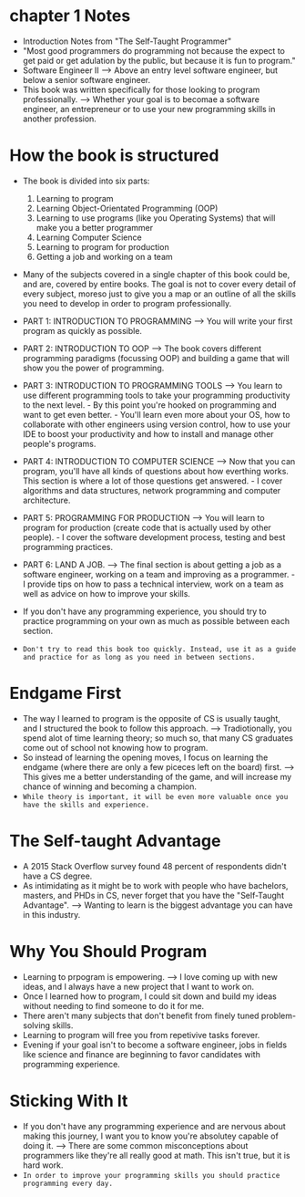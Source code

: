 # chapter 1 Notes
- Introduction Notes from "The Self-Taught Programmer"
- "Most good programmers do programming not because the expect to get paid or get adulation by the public, but because it is fun to program."
- Software Engineer II --> Above an entry level software engineer, but below a senior software engineer.
- This book was written specifically for those looking to program professionally. --> Whether your goal is to becomae a software engineer, an entrepreneur or to use your new programming skills in another profession.

# How the book is structured
- The book is divided into six parts:
    1. Learning to program
    2. Learning Object-Orientated Programming (OOP)
    3. Learning to use programs (like you Operating Systems) that will make you a better programmer
    4. Learning Computer Science
    5. Learning to program for production
    6. Getting a job and working on a team

- Many of the subjects covered in a single chapter of this book could be, and are, covered by entire books. The goal is not to cover every detail of every subject, moreso just to give you a map or an outline of all the skills you need to develop in order to program professionally.

- PART 1: INTRODUCTION TO PROGRAMMING --> You will write your first program as quickly as possible.
- PART 2: INTRODUCTION TO OOP --> The book covers different programming paradigms (focussing OOP) and building a game that will show you the power of programming.
- PART 3: INTRODUCTION TO PROGRAMMING TOOLS --> You learn to use different programming tools to take your programming productivity to the next level. - By this point you're hooked on programming and want to get even better. - You'll learn even more about your OS, how to collaborate with other engineers using version control, how to use your IDE to boost your productivity and how to install and manage other people's programs.
- PART 4: INTRODUCTION TO COMPUTER SCIENCE --> Now that you can program, you'll have all kinds of questions about how everthing works. This section is where a lot of those questions get answered. -  I cover algorithms and data structures, network programming and computer architecture.
- PART 5: PROGRAMMING FOR PRODUCTION --> You will learn to program for production (create code that is actually used by other people). - I cover the software development process, testing and best programming practices.
- PART 6: LAND A JOB. --> The final section is about getting a job as a software engineer, working on a team and improving as a programmer. - I provide tips on how to pass a technical interview, work on a team as well as advice on how to improve your skills.
- If you don't have any programming experience, you should try to practice programming on your own as much as possible between each section.
- `Don't try to read this book too quickly. Instead, use it as a guide and practice for as long as you need in between sections.`

# Endgame First
- The way I learned to program is the opposite of CS is usually taught, and I structured the book to follow this approach. --> Tradiotionally, you spend alot of time learning theory; so much so, that many CS graduates come out of school not knowing how to program.
- So instead of learning the opening moves, I focus on learning the endgame (where there are only a few piceces left on the board) first. --> This gives me a better understanding of the game, and will increase my chance of winning and becoming a champion.
- `While theory is important, it will be even more valuable once you have the skills and experience.`

# The Self-taught Advantage
- A 2015 Stack Overflow survey found 48 percent of respondents didn't have a CS degree.
- As intimidating as it might be to work with people who have bachelors, masters, and PHDs in CS, never forget that you have the "Self-Taught Advantage". --> Wanting to learn is the biggest advantage you can have in this industry.

# Why You Should Program
- Learning to prpogram is empowering. --> I love coming up with new ideas, and I always have a new project that I want to work on.
- Once I learned how to program, I could sit down and build my ideas without needing to find someone to do it for me.
- There aren't many subjects that don't benefit from finely tuned problem-solving skills.
- Learning to program will free you from repetivive tasks forever.
- Evening if your goal isn't to become a software engineer, jobs in fields like science and finance are beginning to favor candidates with programming experience.

# Sticking With It
- If you don't have any programming experience and are nervous about making this journey, I want you to know you're absolutey capable of doing it. --> There are some common misconceptions about programmers like they're all really good at math. This isn't true, but it is hard work.
- `In order to improve your programming skills you should practice programming every day. `